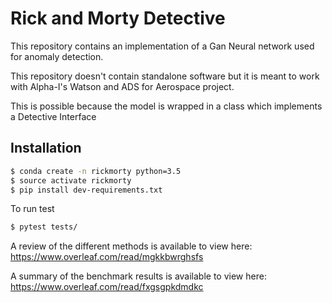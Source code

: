 # Rick and Morty Detective

This repository contains an implementation of a Gan Neural network used for anomaly detection.

This repository doesn't contain standalone software but it is meant to work with Alpha-I's Watson and ADS for Aerospace project.

This is possible because the model is wrapped in a class which implements a Detective Interface


Installation
------------

```bash
$ conda create -n rickmorty python=3.5
$ source activate rickmorty
$ pip install dev-requirements.txt
```

To run test
```bash
$ pytest tests/
```



A review of the different methods is available to view here:
https://www.overleaf.com/read/mgkkbwrghsfs

A summary of the benchmark results is available to view here:
https://www.overleaf.com/read/fxgsgpkdmdkc
